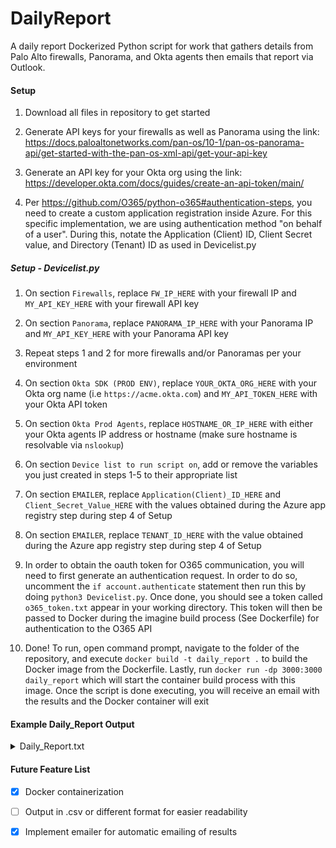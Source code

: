 # DailyReport
A daily report Dockerized Python script for work that gathers details from Palo Alto firewalls, Panorama, and Okta agents then emails that report via Outlook.

#### Setup
1. Download all files in repository to get started

2. Generate API keys for your firewalls as well as Panorama using the link:
https://docs.paloaltonetworks.com/pan-os/10-1/pan-os-panorama-api/get-started-with-the-pan-os-xml-api/get-your-api-key

3. Generate an API key for your Okta org using the link:
https://developer.okta.com/docs/guides/create-an-api-token/main/

4. Per https://github.com/O365/python-o365#authentication-steps, you need to create a custom application registration inside Azure. For this specific implementation, we are using authentication method "on behalf of a user". During this, notate the Application (Client) ID, Client Secret value, and Directory (Tenant) ID as used in Devicelist.py

##### Setup - Devicelist.py
1. On section `Firewalls`, replace `FW_IP_HERE` with your firewall IP and `MY_API_KEY_HERE` with your firewall API key

2. On section `Panorama`, replace `PANORAMA_IP_HERE` with your Panorama IP and `MY_API_KEY_HERE` with your Panorama API key

3. Repeat steps 1 and 2 for more firewalls and/or Panoramas per your environment

4. On section `Okta SDK (PROD ENV)`, replace `YOUR_OKTA_ORG_HERE` with your Okta org name (i.e `https://acme.okta.com`) and `MY_API_TOKEN_HERE` with your Okta API token

5. On section `Okta Prod Agents`, replace `HOSTNAME_OR_IP_HERE` with either your Okta agents IP address or hostname (make sure hostname is resolvable via `nslookup`)

6. On section `Device list to run script on`, add or remove the variables you just created in steps 1-5 to their appropriate list

7. On section `EMAILER`, replace `Application(Client)_ID_HERE` and `Client_Secret_Value_HERE` with the values obtained during the Azure app registry step during step 4 of Setup

8. On section `EMAILER`, replace `TENANT_ID_HERE` with the value obtained during the Azure app registry step during step 4 of Setup

9. In order to obtain the oauth token for O365 communication, you will need to first generate an authentication request. In order to do so, uncomment the `if account.authenticate` statement then run this by doing `python3 Devicelist.py`. Once done, you should see a token called `o365_token.txt` appear in your working directory. This token will then be passed to Docker during the imagine build process (See Dockerfile) for authentication to the O365 API

10. Done! To run, open command prompt, navigate to the folder of the repository, and execute `docker build -t daily_report .` to build the Docker image from the Dockerfile. Lastly, run `docker run -dp 3000:3000 daily_report` which will start the container build process with this image. Once the script is done executing, you will receive an email with the results and the Docker container will exit

#### Example Daily_Report Output

<details><summary>Daily_Report.txt</summary>
<p>

```
Starting Now:  11:54:23

============FIREWALL_SECTION_START==============

Hostname: PA-FW01
Current Time: Fri Dec 30 12:54:26 EST 2022
Uptime: 240 days, 15:28:03
HA State: Active for 240 days, 15:18:00
PANOS Version: 10.1.5-h1
IP Address: 10.10.10.1
CPU Utilization:  
 MP:  3%
 DP:  0%
GP:  
 Portal Name: gp.acme.com
 Current Users: 23
Dynamic Updates:  
 App Version: 8659-7774 / 2022/12/28 20:24:22 EST
 Threat Version: 8659-7774 / 2022/12/28 20:24:22 EST
 Antivirus: 4313-4826 / 2022/12/30 07:57:35 EST
 Device Dictionary: 64-365 / 2022/12/15 23:59:07 EST
 Wildfire: 729546-732919 / 2022/12/30 12:12:11 EST
Active Tunnels: 
 aws_s2s_vpn_tun, gcp_s2s_vpn_tun
Inactive Tunnels: 
 azure_s2s_vpn_tun, dc02_s2s_vpn_tun

=======NEXT_FIREWALL======

Hostname: PA-FW02
Current Time: Fri Dec 30 12:54:32 EST 2022
Uptime: 226 days, 12:48:57
HA State: Active for 226 days, 12:37:24
PANOS Version: 10.1.5-h1
IP Address: 10.10.10.2
CPU Utilization:  
 MP:  6%
 DP:  6%
GP:  
 Portal Name: gp.acme2.com
 Current Users: 32
Dynamic Updates:  
 App Version: 8659-7774 / 2022/12/28 20:24:22 EST
 Threat Version: 8659-7774 / 2022/12/28 20:24:22 EST
 Antivirus: 4313-4826 / 2022/12/30 07:57:35 EST
 Device Dictionary: 64-365 / 2022/12/15 23:59:07 EST
 Wildfire: 729546-732919 / 2022/12/30 12:12:11 EST
Active Tunnels: 
 azure_s2s_vpn_tun, dc02_s2s_vpn_tun
Inactive Tunnels: 
 aws_s2s_vpn_tun, gcp_s2s_vpn_tun

=============FIREWALL_SECTION_DONE==============


============PANORAMA_SECTION_START==============

Hostname: Panorama
Current Time: Fri Dec 30 12:54:41 EST 2022
Connected Devices: 2
Disconnected Devices: 0
Device Groups In-Sync: 2
Templates In-Sync: 2
CPU Utilization:  
 MP:  2%
Dynamic Updates:  
 App Version: 8659-7774 / 2022/12/28 20:23:58 EST
 Antivirus: 4313-4826 / 2022/12/30 07:57:35 EST
 Device Dictionary: 64-365 / 2022/12/15 23:59:07 EST
 Wildfire: 729546-732919 / 2022/12/30 12:12:11 EST

=============PANORAMA_SECTION_DONE==============


===============OKTA_SECTION_START===============

====Okta_Health_Check=====

System Operational : Last updated 9:54am PST
Okta Services : Operational
Core Platform : Operational
Access Gateway : Operational
Advanced Server Access : Operational
API Services : Operational
MFA : Operational
Single Sign-On : Operational
Workflows : Operational
OIG Access Certifications : Operational
OIG Access Requests : Operational
OIG Reporting : Operational
Third Party : Operational

====Agent_Health_Check====

OKTAAGENT01 is OK!
OKTAAGENT02 is OK!

====App_Auth_Protocols====

SWA:  2
SAML:  20
ODIC:  4
Others:  1

===============OKTA_SECTION_DONE================

Execution Time:  29 seconds

```

</p>
</details>

#### Future Feature List

- [x] Docker containerization

- [ ] Output in .csv or different format for easier readability

- [x] Implement emailer for automatic emailing of results
